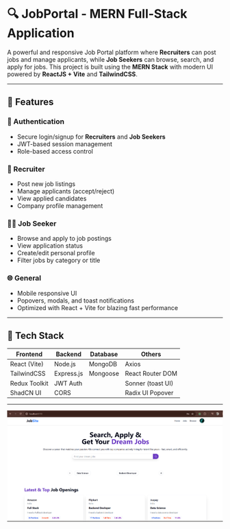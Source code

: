 # 🔍 JobPortal - MERN Full-Stack Application

A powerful and responsive Job Portal platform where **Recruiters** can post jobs and manage applicants, while **Job Seekers** can browse, search, and apply for jobs. This project is built using the **MERN Stack** with modern UI powered by **ReactJS + Vite** and **TailwindCSS**.

---

## 🚀 Features

### 👤 Authentication
- Secure login/signup for **Recruiters** and **Job Seekers**
- JWT-based session management
- Role-based access control

### 💼 Recruiter
- Post new job listings
- Manage applicants (accept/reject)
- View applied candidates
- Company profile management

### 🙋‍♂️ Job Seeker
- Browse and apply to job postings
- View application status
- Create/edit personal profile
- Filter jobs by category or title

### 🌐 General
- Mobile responsive UI
- Popovers, modals, and toast notifications
- Optimized with React + Vite for blazing fast performance

---

## 🧰 Tech Stack

| Frontend         | Backend        | Database   | Others               |
|------------------|----------------|------------|----------------------|
| React (Vite)     | Node.js        | MongoDB    | Axios                |
| TailwindCSS      | Express.js     | Mongoose   | React Router DOM     |
| Redux Toolkit    | JWT Auth       |            | Sonner (toast UI)    |
| ShadCN UI        | CORS           |            | Radix UI Popover     |

---
![image alt](https://github.com/ranjeet229/jobPortalApp/blob/a03efebdc6b5e60b84ecf0717dae26e9a6edfd33/Screenshot%20(33).png
)

